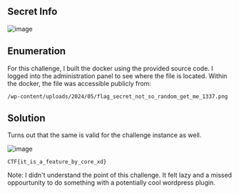 ## Secret Info

![image](https://github.com/LazyTitan33/CTF-Writeups/assets/80063008/dfa54ef7-0c3d-4fa5-94b7-42b6cce36f27)

## Enumeration

For this challenge, I built the docker using the provided source code. I logged into the administration panel to see where the file is located. Within the docker, the file was accessible publicly from:  

`/wp-content/uploads/2024/05/flag_secret_not_so_random_get_me_1337.png`

## Solution

Turns out that the same is valid for the challenge instance as well.

![image](https://github.com/LazyTitan33/CTF-Writeups/assets/80063008/2df5d203-0bfd-49fb-a549-46d19185dff3)

`CTF{it_is_a_feature_by_core_xd}`

Note: I didn't understand the point of this challenge. It felt lazy and a missed oppourtunity to do something with a potentially cool wordpress plugin.
